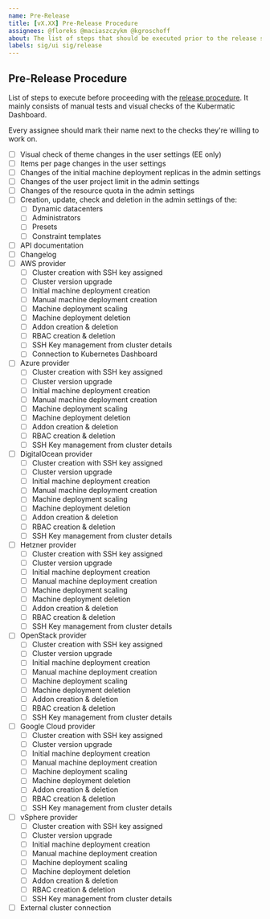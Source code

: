 ```yaml
---
name: Pre-Release
title: [vX.XX] Pre-Release Procedure
assignees: @floreks @maciaszczykm @kgroschoff
about: The list of steps that should be executed prior to the release step list 
labels: sig/ui sig/release
---
```


## Pre-Release Procedure
List of steps to execute before proceeding with the [release procedure](docs/manuals/release.md#release-procedure). It mainly consists of
manual tests and visual checks of the Kubermatic Dashboard.

Every assignee should mark their name next to the checks they're willing to work on.

- [ ] Visual check of theme changes in the user settings (EE only)
- [ ] Items per page changes in the user settings
- [ ] Changes of the initial machine deployment replicas in the admin settings
- [ ] Changes of the user project limit in the admin settings
- [ ] Changes of the resource quota in the admin settings
- [ ] Creation, update, check and deletion in the admin settings of the:
  - [ ] Dynamic datacenters
  - [ ] Administrators
  - [ ] Presets
  - [ ] Constraint templates
- [ ] API documentation
- [ ] Changelog
- [ ] AWS provider
  - [ ] Cluster creation with SSH key assigned
  - [ ] Cluster version upgrade
  - [ ] Initial machine deployment creation
  - [ ] Manual machine deployment creation
  - [ ] Machine deployment scaling
  - [ ] Machine deployment deletion
  - [ ] Addon creation & deletion
  - [ ] RBAC creation & deletion
  - [ ] SSH Key management from cluster details
  - [ ] Connection to Kubernetes Dashboard
- [ ] Azure provider
  - [ ] Cluster creation with SSH key assigned
  - [ ] Cluster version upgrade
  - [ ] Initial machine deployment creation
  - [ ] Manual machine deployment creation
  - [ ] Machine deployment scaling
  - [ ] Machine deployment deletion
  - [ ] Addon creation & deletion
  - [ ] RBAC creation & deletion
  - [ ] SSH Key management from cluster details
- [ ] DigitalOcean provider
  - [ ] Cluster creation with SSH key assigned
  - [ ] Cluster version upgrade
  - [ ] Initial machine deployment creation
  - [ ] Manual machine deployment creation
  - [ ] Machine deployment scaling
  - [ ] Machine deployment deletion
  - [ ] Addon creation & deletion
  - [ ] RBAC creation & deletion
  - [ ] SSH Key management from cluster details
- [ ] Hetzner provider
  - [ ] Cluster creation with SSH key assigned
  - [ ] Cluster version upgrade
  - [ ] Initial machine deployment creation
  - [ ] Manual machine deployment creation
  - [ ] Machine deployment scaling
  - [ ] Machine deployment deletion
  - [ ] Addon creation & deletion
  - [ ] RBAC creation & deletion
  - [ ] SSH Key management from cluster details
- [ ] OpenStack provider
  - [ ] Cluster creation with SSH key assigned
  - [ ] Cluster version upgrade
  - [ ] Initial machine deployment creation
  - [ ] Manual machine deployment creation
  - [ ] Machine deployment scaling
  - [ ] Machine deployment deletion
  - [ ] Addon creation & deletion
  - [ ] RBAC creation & deletion
  - [ ] SSH Key management from cluster details
- [ ] Google Cloud provider
  - [ ] Cluster creation with SSH key assigned
  - [ ] Cluster version upgrade
  - [ ] Initial machine deployment creation
  - [ ] Manual machine deployment creation
  - [ ] Machine deployment scaling
  - [ ] Machine deployment deletion
  - [ ] Addon creation & deletion
  - [ ] RBAC creation & deletion
  - [ ] SSH Key management from cluster details
- [ ] vSphere provider
  - [ ] Cluster creation with SSH key assigned
  - [ ] Cluster version upgrade
  - [ ] Initial machine deployment creation
  - [ ] Manual machine deployment creation
  - [ ] Machine deployment scaling
  - [ ] Machine deployment deletion
  - [ ] Addon creation & deletion
  - [ ] RBAC creation & deletion
  - [ ] SSH Key management from cluster details
- [ ] External cluster connection
